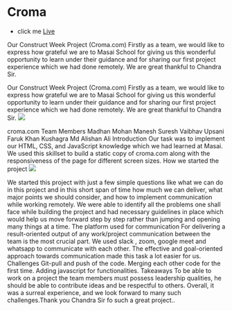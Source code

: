 # Croma  
- click me [Live]

Our Construct Week Project (Croma.com) 
Firstly as a team, we would like to express how grateful we are to Masai School for giving us this wonderful opportunity to learn under their guidance and for sharing our first project experience which we had done remotely. We are great thankful to Chandra Sir.


Our Construct Week Project (Croma.com)
Firstly as a team, we would like to express how grateful we are to Masai School for giving us this wonderful opportunity to learn under their guidance and for sharing our first project experience which we had done remotely. We are great thankful to Chandra Sir.
<img src="https://miro.medium.com/max/875/1*eDMWnceWOPcc_aHArGwJOg.png"/>

croma.com
Team Members
Madhan Mohan
Manesh Suresh
Vaibhav Upsani
Faruk Khan
Kushagra
Md Alishan Ali
Introduction
Our task was to implement our HTML, CSS, and JavaScript knowledge which we had learned at Masai. We used this skillset to build a static copy of croma.com along with the responsiveness of the page for different screen sizes.
How we started the project
<img src="https://miro.medium.com/max/875/1*XI3CIMKg7XZUdz_SwTqO7g.png"/>

We started this project with just a few simple questions like what we can do in this project and in this short span of time how much we can deliver, what major points we should consider, and how to implement communication while working remotely. We were able to identify all the problems one shall face while building the project and had necessary guidelines in place which would help us move forward step by step rather than jumping and opening many things at a time.
The platform used for communication
For delivering a result-oriented output of any work/project communication between the team is the most crucial part. We used slack , zoom, google meet and whatsapp to communicate with each other. The effective and goal-oriented approach towards communication made this task a lot easier for us.
Challenges
Git-pull and push of the code.
Merging each other code for the first time.
Adding javascript for functionalities.
Takeaways
To be able to work on a project the team members must possess leadership qualities, he should be able to contribute ideas and be respectful to others.
Overall, it was a surreal experience, and we look forward to many such challenges.Thank you Chandra Sir fo such a great project..

[Live]:https://dazzling-ardinghelli-bb8d54.netlify.app/
